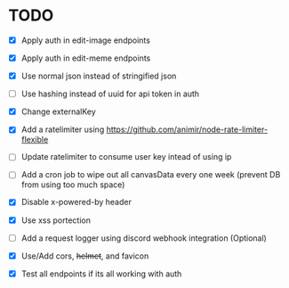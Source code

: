 # TODO

- [x] Apply auth in edit-image endpoints
- [x] Apply auth in edit-meme endpoints

- [x] Use normal json instead of stringified json
- [ ] Use hashing instead of uuid for api token in auth
- [x] Change externalKey


- [x] Add a ratelimiter using https://github.com/animir/node-rate-limiter-flexible
- [ ] Update ratelimiter to consume user key intead of using ip
- [ ] Add a cron job to wipe out all canvasData every one week (prevent DB from using too much space)
- [x] Disable x-powered-by header
- [x] Use xss portection
- [ ] Add a request logger using discord webhook integration (Optional)
- [x] Use/Add cors, ~~helmet~~, and favicon
- [x] Test all endpoints if its all working with auth